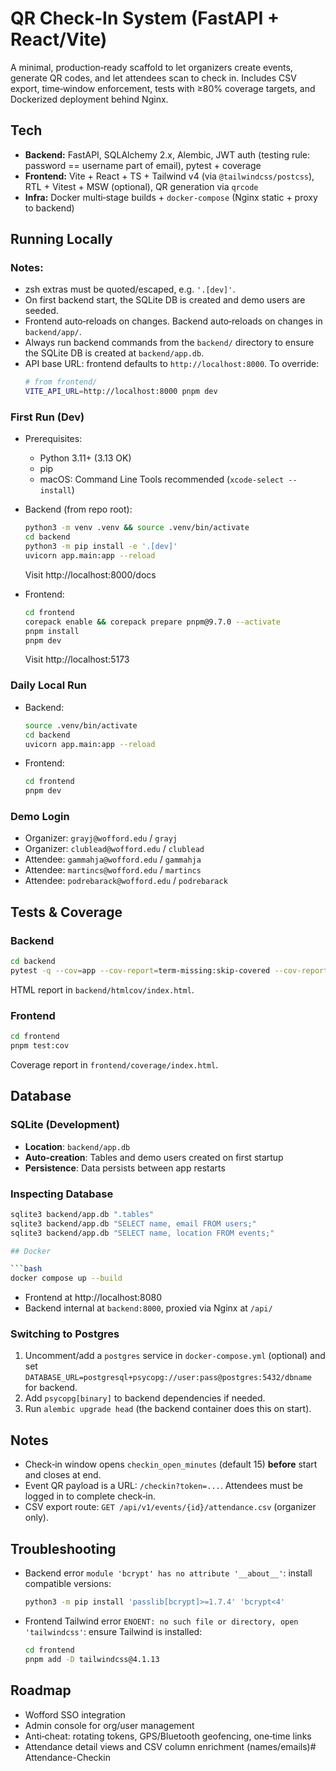 # QR Check‑In System (FastAPI + React/Vite)

A minimal, production‑ready scaffold to let organizers create events, generate QR codes, and let attendees scan to check in. Includes CSV export, time‑window enforcement, tests with ≥80% coverage targets, and Dockerized deployment behind Nginx.

## Tech
- **Backend:** FastAPI, SQLAlchemy 2.x, Alembic, JWT auth (testing rule: password == username part of email), pytest + coverage
- **Frontend:** Vite + React + TS + Tailwind v4 (via `@tailwindcss/postcss`), RTL + Vitest + MSW (optional), QR generation via `qrcode`
- **Infra:** Docker multi‑stage builds + `docker-compose` (Nginx static + proxy to backend)

## Running Locally

### Notes:
- zsh extras must be quoted/escaped, e.g. `'.[dev]'`.
- On first backend start, the SQLite DB is created and demo users are seeded.
- Frontend auto‑reloads on changes. Backend auto‑reloads on changes in `backend/app/`.
- Always run backend commands from the `backend/` directory to ensure the SQLite DB is created at `backend/app.db`.
- API base URL: frontend defaults to `http://localhost:8000`. To override:
	```bash
	# from frontend/
	VITE_API_URL=http://localhost:8000 pnpm dev
	```

### First Run (Dev)
- Prerequisites:
	- Python 3.11+ (3.13 OK)
	- pip
	- macOS: Command Line Tools recommended (`xcode-select --install`)

- Backend (from repo root):
	```bash
	python3 -m venv .venv && source .venv/bin/activate
	cd backend
	python3 -m pip install -e '.[dev]'
	uvicorn app.main:app --reload
	```
	Visit http://localhost:8000/docs

- Frontend:
	```bash
	cd frontend
	corepack enable && corepack prepare pnpm@9.7.0 --activate
	pnpm install
	pnpm dev
	```
	Visit http://localhost:5173


### Daily Local Run
- Backend:
	```bash
	source .venv/bin/activate
	cd backend
	uvicorn app.main:app --reload
	```
- Frontend:
	```bash
	cd frontend
	pnpm dev
	```

### Demo Login
- Organizer: `grayj@wofford.edu` / `grayj`
- Organizer: `clublead@wofford.edu` / `clublead`
- Attendee: `gammahja@wofford.edu` / `gammahja`
- Attendee: `martincs@wofford.edu` / `martincs`
- Attendee: `podrebarack@wofford.edu` / `podrebarack`

## Tests & Coverage

### Backend
```bash
cd backend
pytest -q --cov=app --cov-report=term-missing:skip-covered --cov-report=html --cov-fail-under=80
```
HTML report in `backend/htmlcov/index.html`.

### Frontend
```bash
cd frontend
pnpm test:cov
```
Coverage report in `frontend/coverage/index.html`.

## Database

### SQLite (Development)
- **Location**: `backend/app.db`
- **Auto-creation**: Tables and demo users created on first startup
- **Persistence**: Data persists between app restarts

### Inspecting Database
```bash
sqlite3 backend/app.db ".tables"
sqlite3 backend/app.db "SELECT name, email FROM users;"
sqlite3 backend/app.db "SELECT name, location FROM events;"

## Docker

```bash
docker compose up --build
```
- Frontend at http://localhost:8080
- Backend internal at `backend:8000`, proxied via Nginx at `/api/`

### Switching to Postgres
1. Uncomment/add a `postgres` service in `docker-compose.yml` (optional) and set `DATABASE_URL=postgresql+psycopg://user:pass@postgres:5432/dbname` for backend.
2. Add `psycopg[binary]` to backend dependencies if needed.
3. Run `alembic upgrade head` (the backend container does this on start).

## Notes
- Check‑in window opens `checkin_open_minutes` (default 15) **before** start and closes at end.
- Event QR payload is a URL: `/checkin?token=...`. Attendees must be logged in to complete check‑in.
- CSV export route: `GET /api/v1/events/{id}/attendance.csv` (organizer only).

## Troubleshooting
- Backend error `module 'bcrypt' has no attribute '__about__'`: install compatible versions:
	```bash
	python3 -m pip install 'passlib[bcrypt]>=1.7.4' 'bcrypt<4'
	```
- Frontend Tailwind error `ENOENT: no such file or directory, open 'tailwindcss'`: ensure Tailwind is installed:
	```bash
	cd frontend
	pnpm add -D tailwindcss@4.1.13
	```

## Roadmap
- Wofford SSO integration
- Admin console for org/user management
- Anti‑cheat: rotating tokens, GPS/Bluetooth geofencing, one‑time links
- Attendance detail views and CSV column enrichment (names/emails)# Attendance-Checkin